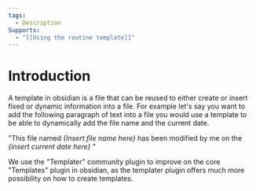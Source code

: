```yaml
---
tags:
  - Description
Supports:
  - "[[Using the routine template]]"
---
```

# Introduction 

A template in obsidian is a file that can be reused to either create or insert fixed or dynamic information into a file. 
For example let's say you want to add the following  paragraph of text into a file you would use a template to be able to dynamically add the file name and the current date. 

"This file named *{Insert file name here}* has been modified by me on the *{insert current date here}* "

We use the "Templater" community plugin to improve on the core "Templates" plugin in obsidian, as the templater plugin offers much more possibility on how to create templates. 